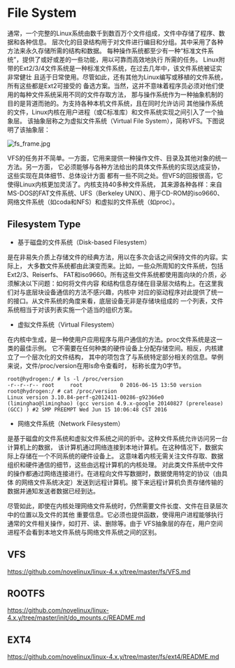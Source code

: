 File System
========================================

通常，一个完整的Linux系统由数千到数百万个文件组成，文件中存储了程序、数据和各种信息。
层次化的目录结构用于对文件进行编目和分组。其中采用了各种方法来永久存储所需的结构和数据。
每种操作系统都至少有一种“标准文件系统”，提供了或好或差的一些功能，用以可靠而高效地执行
所需的任务。
Linux附带的Ext2/3/4文件系统是一种标准文件系统，在过去几年中，该文件系统被证实非常健壮
且适于日常使用。尽管如此，还有其他为Linux编写或移植的文件系统，所有这些都是Ext2可接受的
备选方案。当然，这并不意味着程序员必须对他们使用的每种文件系统采用不同的文件存取方法，
那与操作系统作为一种抽象机制的目的是背道而驰的。为支持各种本机文件系统，且在同时允许访问
其他操作系统的文件，Linux内核在用户进程（或C标准库）和文件系统实现之间引入了一个抽象层。
该抽象层称之为虚拟文件系统（Virtual File System），简称VFS。下图说明了该抽象层：

![fs_frame.jpg](https://github.com/novelinux/linux-4.x.y/tree/master/fs/res/fs_frame.jpg)

VFS的任务并不简单。一方面，它用来提供一种操作文件、目录及其他对象的统一方法。另一方面，
它必须能够与各种方法给出的具体文件系统的实现达成妥协，这些实现在具体细节、总体设计方面
都有一些不同之处。但VFS的回报很高，它使得Linux内核更加灵活了。内核支持40多种文件系统，
其来源各种各样：来自MS-DOS的FAT文件系统、UFS（Berkeley UNIX）、用于CD-ROM的iso9660、
网络文件系统（如coda和NFS）和虚拟的文件系统（如proc）。

Filesystem Type
----------------------------------------

* 基于磁盘的文件系统（Disk-based Filesystem）

是在非易失介质上存储文件的经典方法，用以在多次会话之间保持文件的内容。实际上，
大多数文件系统都由此演变而来。比如，一些众所周知的文件系统，包括Ext2/3、Reiserfs、
FAT和iso9660。所有这些文件系统都使用面向块的介质，必须解决以下问题：如何将文件内容
和结构信息存储在目录层次结构上。在这里我们对与底层块设备通信的方法不感兴趣，内核中
对应的驱动程序对此提供了统一的接口。从文件系统的角度来看，底层设备无非是存储块组成的
一个列表，文件系统相当于对该列表实施一个适当的组织方案。

* 虚拟文件系统（Virtual Filesystem）

在内核中生成，是一种使用户应用程序与用户通信的方法。proc文件系统是这一类的最佳示例。
它不需要在任何种类的硬件设备上分配存储空间。相反，内核建立了一个层次化的文件结构，
其中的项包含了与系统特定部分相关的信息。举例来说，文件/proc/version在用ls命令查看时，
标称长度为0字节。

```
root@hydrogen:/ # ls -l /proc/version
-r--r--r-- root     root            0 2016-06-15 13:50 version
root@hydrogen:/ # cat /proc/version
Linux version 3.10.84-perf-g2012411-00286-g92366e0 (liminghao@liminghao) (gcc version 4.9.x-google 20140827 (prerelease) (GCC) ) #2 SMP PREEMPT Wed Jun 15 10:06:48 CST 2016
```

* 网络文件系统（Network Filesystem）

是基于磁盘的文件系统和虚拟文件系统之间的折中。这种文件系统允许访问另一台计算机上的数据，
该计算机通过网络连接到本地计算机。在这种情况下，数据实际上存储在一个不同系统的硬件设备上。
这意味着内核无需关注文件存取、数据组织和硬件通信的细节，这些由远程计算机的内核处理。
对此类文件系统中文件的操作都通过网络连接进行。在进程向文件写数据时，数据使用特定的协议（由具体
的网络文件系统决定）发送到远程计算机。接下来远程计算机负责存储传输的数据并通知发送者数据已经到达。

尽管如此，即使在内核处理网络文件系统时，仍然需要文件长度、文件在目录层次中的位置以及文件的其他
重要信息。它必须也提供函数，使得用户进程能够执行通常的文件相关操作，如打开、读、删除等。由于
VFS抽象层的存在，用户空间进程不会看到本地文件系统与网络文件系统之间的区别。

VFS
----------------------------------------

https://github.com/novelinux/linux-4.x.y/tree/master/fs/VFS.md

ROOTFS
----------------------------------------

https://github.com/novelinux/linux-4.x.y/tree/master/init/do_mounts.c/README.md

EXT4
----------------------------------------

https://github.com/novelinux/linux-4.x.y/tree/master/fs/ext4/README.md

